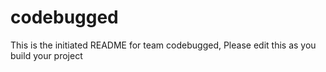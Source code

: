 # codebugged
This is the initiated README for team codebugged, Please edit this as you build your project
